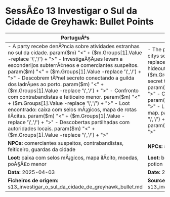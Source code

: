 ﻿# SessÃ£o 13  Investigar o Sul da Cidade de Greyhawk: Bullet Points

| PortuguÃªs | English |
|-----------|---------|
| - A party recebe denÃºncia sobre atividades estranhas no sul da cidade. param($m) "<" + ($m.Groups[1].Value -replace '\\','/') + ">" - InvestigaÃ§Ãµes levam a esconderijos subterrÃ¢neos e comerciantes suspeitos. param($m) "<" + ($m.Groups[1].Value -replace '\\','/') + ">" - Descobrem tÃºnel secreto conectando a guilda dos ladrÃµes ao porto. param($m) "<" + ($m.Groups[1].Value -replace '\\','/') + ">" - Confronto com contrabandistas e feiticeiro menor. param($m) "<" + ($m.Groups[1].Value -replace '\\','/') + ">" - Loot encontrado: caixa com selos mÃ¡gicos, mapa de rotas ilÃ­citas. param($m) "<" + ($m.Groups[1].Value -replace '\\','/') + ">" - Descobertas partilhadas com autoridades locais. param($m) "<" + ($m.Groups[1].Value -replace '\\','/') + ">"  | - The party receives a report of strange activity in the citys south. param($m) "<" + ($m.Groups[1].Value -replace '\\','/') + ">" - Investigations lead to underground hideouts and shady merchants. param($m) "<" + ($m.Groups[1].Value -replace '\\','/') + ">" - Discover a secret tunnel connecting the thieves guild to the docks. param($m) "<" + ($m.Groups[1].Value -replace '\\','/') + ">" - Confront smugglers and a minor wizard. param($m) "<" + ($m.Groups[1].Value -replace '\\','/') + ">" - Loot found: box with magic seals, illicit routes map. param($m) "<" + ($m.Groups[1].Value -replace '\\','/') + ">" - Discoveries shared with local authorities. param($m) "<" + ($m.Groups[1].Value -replace '\\','/') + ">"  |
| **NPCs:** comerciantes suspeitos, contrabandistas, feiticeiro, guardas da cidade | **NPCs:** shady merchants, smugglers, wizard, city guards |
| **Loot:** caixa com selos mÃ¡gicos, mapa ilÃ­cito, moedas, poÃ§Ã£o menor | **Loot:** box with magic seals, illicit map, coins, minor potion |
| **Data:** 2025-04-03 | **Date:** 2025-04-03 |
| **Ficheiros de origem:** s13_investigar_o_sul_da_cidade_de_greyhawk_bullet.md | **Source files:** s13_investigar_o_sul_da_cidade_de_greyhawk_bullet.md |

























